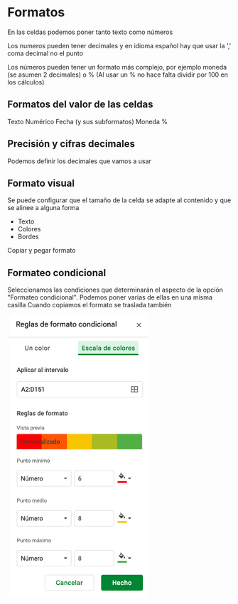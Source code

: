 # Formatos

En las celdas podemos poner tanto texto como números

Los numeros pueden tener decimales y en idioma español hay que usar la ',' coma decimal no el punto

Los números pueden tener un formato más complejo, por ejemplo moneda (se asumen 2 decimales) o % (Al usar un % no hace falta dividir por 100 en los cálculos)

## Formatos del valor de las celdas

Texto
Numérico
Fecha (y sus subformatos)
Moneda
%

## Precisión y cifras decimales
Podemos definir los decimales que vamos a usar


## Formato visual

Se puede configurar que el tamaño de la celda se adapte al contenido y que se alinee a alguna forma

* Texto
* Colores
* Bordes


Copiar y pegar formato

## Formateo condicional

Seleccionamos las condiciones que determinarán el aspecto de la opción "Formateo condicional".
Podemos poner varias de ellas en una misma casilla
Cuando copiamos el formato se traslada también

![](./images/Formateo_condicional.png)
